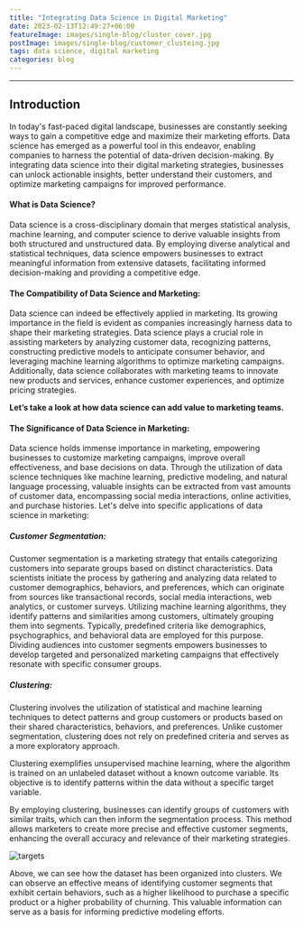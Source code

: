 ```yaml
---
title: "Integrating Data Science in Digital Marketing"
date: 2023-02-13T12:49:27+06:00
featureImage: images/single-blog/cluster_cover.jpg
postImage: images/single-blog/customer_clusteing.jpg
tags: data science, digital marketing
categories: blog
---
```




---


## Introduction

In today's fast-paced digital landscape, businesses are constantly seeking ways to gain a competitive edge and maximize their marketing efforts. Data science has emerged as a powerful tool in this endeavor, enabling companies to harness the potential of data-driven decision-making. By integrating data science into their digital marketing strategies, businesses can unlock actionable insights, better understand their customers, and optimize marketing campaigns for improved performance.


#### What is Data Science?
Data science is a cross-disciplinary domain that merges statistical analysis, machine learning, and computer science to derive valuable insights from both structured and unstructured data. By employing diverse analytical and statistical techniques, data science empowers businesses to extract meaningful information from extensive datasets, facilitating informed decision-making and providing a competitive edge.


#### The Compatibility of Data Science and Marketing:
Data science can indeed be effectively applied in marketing. Its growing importance in the field is evident as companies increasingly harness data to shape their marketing strategies. Data science plays a crucial role in assisting marketers by analyzing customer data, recognizing patterns, constructing predictive models to anticipate consumer behavior, and leveraging machine learning algorithms to optimize marketing campaigns. Additionally, data science collaborates with marketing teams to innovate new products and services, enhance customer experiences, and optimize pricing strategies.

**Let’s take a look at how data science can add value to marketing teams.**


#### The Significance of Data Science in Marketing:
Data science holds immense importance in marketing, empowering businesses to customize marketing campaigns, improve overall effectiveness, and base decisions on data. Through the utilization of data science techniques like machine learning, predictive modeling, and natural language processing, valuable insights can be extracted from vast amounts of customer data, encompassing social media interactions, online activities, and purchase histories. Let's delve into specific applications of data science in marketing:

##### Customer Segmentation:
Customer segmentation is a marketing strategy that entails categorizing customers into separate groups based on distinct characteristics. Data scientists initiate the process by gathering and analyzing data related to customer demographics, behaviors, and preferences, which can originate from sources like transactional records, social media interactions, web analytics, or customer surveys. Utilizing machine learning algorithms, they identify patterns and similarities among customers, ultimately grouping them into segments. Typically, predefined criteria like demographics, psychographics, and behavioral data are employed for this purpose. Dividing audiences into customer segments empowers businesses to develop targeted and personalized marketing campaigns that effectively resonate with specific consumer groups.


##### Clustering:
Clustering involves the utilization of statistical and machine learning techniques to detect patterns and group customers or products based on their shared characteristics, behaviors, and preferences. Unlike customer segmentation, clustering does not rely on predefined criteria and serves as a more exploratory approach.

Clustering exemplifies unsupervised machine learning, where the algorithm is trained on an unlabeled dataset without a known outcome variable. Its objective is to identify patterns within the data without a specific target variable.

By employing clustering, businesses can identify groups of customers with similar traits, which can then inform the segmentation process. This method allows marketers to create more precise and effective customer segments, enhancing the overall accuracy and relevance of their marketing strategies.


![targets](/images/single-blog/clustering.jpg?width=300px)


Above, we can see how the dataset has been organized into clusters. We can observe an effective means of identifying customer segments that exhibit certain behaviors, such as a higher likelihood to purchase a specific product or a higher probability of churning. This valuable information can serve as a basis for informing predictive modeling efforts.




